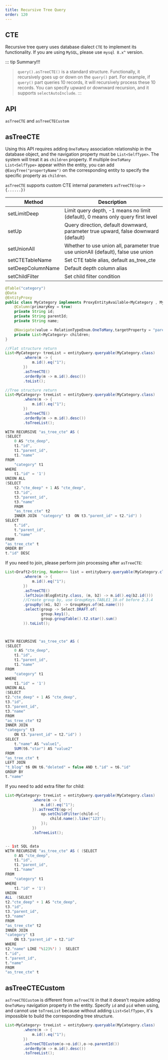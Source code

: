 ```yaml
---
title: Recursive Tree Query
order: 120
---
```


## CTE
Recursive tree query uses database dialect `CTE` to implement its functionality. If you are using `MySQL`, please use `mysql 8.x^` version.

::: tip Summary!!!
> `query().asTreeCTE()` is a standard structure. Functionally, it recursively goes up or down on the `query()` part. For example, if `query()` part queries 10 records, it will recursively process these 10 records. You can specify upward or downward recursion, and it supports `selectAutoInclude`.
:::

## API

`asTreeCTE` and `asTreeCTECustom`

## asTreeCTE

Using this API requires adding `OneToMany` association relationship in the database object, and the navigation property must be `List<SelfType>`. The system will treat it as `children` property. If multiple `OneToMany` `List<SelfType>` appear within the entity, you can add `@EasyTree("propertyName")` on the corresponding entity to specify the specific property as `children`.

`asTreeCTE` supports custom CTE internal parameters `asTreeCTE(op->{......})`

Method  | Description 
--- | --- 
setLimitDeep | Limit query depth, -1 means no limit (default), 0 means only query first level
setUp | Query direction, default downward, parameter true upward, false downward (default)
setUnionAll | Whether to use union all, parameter true use unionAll (default), false use union
setCTETableName | Set CTE table alias, default as_tree_cte  
setDeepColumnName | Default depth column alias
setChildFilter | Set child filter condition

```java
@Table("category")
@Data
@EntityProxy
public class MyCategory implements ProxyEntityAvailable<MyCategory , MyCategoryProxy> {
    @Column(primaryKey = true)
    private String id;
    private String parentId;
    private String name;

    @Navigate(value = RelationTypeEnum.OneToMany,targetProperty = "parentId")
    private List<MyCategory> children;
}

//Flat structure return
List<MyCategory> treeList = entityQuery.queryable(MyCategory.class)
        .where(m -> {
            m.id().eq("1");
        })
        .asTreeCTE()
        .orderBy(m -> m.id().desc())
        .toList();

//Tree structure return
List<MyCategory> treeList = entityQuery.queryable(MyCategory.class)
        .where(m -> {
            m.id().eq("1");
        })
        .asTreeCTE()
        .orderBy(m -> m.id().desc())
        .toTreeList();

WITH RECURSIVE "as_tree_cte" AS ( 
(SELECT
    0 AS "cte_deep",
    t1."id",
    t1."parent_id",
    t1."name" 
FROM
    "category" t1 
WHERE
    t1."id" = '1')  
UNION ALL  
(SELECT
    t2."cte_deep" + 1 AS "cte_deep",
    t3."id",
    t3."parent_id",
    t3."name" 
    FROM
    "as_tree_cte" t2 
    INNER JOIN  "category" t3  ON t3."parent_id" = t2."id") ) 
SELECT
    t."id",
    t."parent_id",
    t."name" 
FROM
"as_tree_cte" t 
ORDER BY
t."id" DESC
```

If you need to join, please perform join processing after `asTreeCTE`:

```java
List<Draft2<String, Number>> list = entityQuery.queryable(MyCategory.class)
        .where(m -> {
            m.id().eq("1");
        })
        .asTreeCTE()
        .leftJoin(BlogEntity.class, (m, b2) -> m.id().eq(b2.id()))
        //Create group by, use GroupKeys.TABLE1_10.of before 2.3.4
        .groupBy((m1, b2) -> GroupKeys.of(m1.name()))
        .select(group -> Select.DRAFT.of(
                group.key1(),
                group.groupTable().t2.star().sum()
        )).toList();



WITH RECURSIVE "as_tree_cte" AS ( 
(SELECT
    0 AS "cte_deep",
    t1."id",
    t1."parent_id",
    t1."name" 
FROM
    "category" t1 
WHERE
    t1."id" = '1')  
UNION ALL  
(SELECT
t2."cte_deep" + 1 AS "cte_deep",
t3."id",
t3."parent_id",
t3."name" 
FROM
"as_tree_cte" t2 
INNER JOIN
"category" t3 
    ON t3."parent_id" = t2."id") )  
SELECT
    t."name" AS "value1",
    SUM(t6."star") AS "value2" 
FROM
"as_tree_cte" t 
LEFT JOIN
"t_blog" t6 ON t6."deleted" = false AND t."id" = t6."id" 
GROUP BY
t."name"
```

If you need to add extra filter for child:
```java
List<MyCategory> treeList = entityQuery.queryable(MyCategory.class)
            .where(m -> {
                m.id().eq("1");
            }).asTreeCTE(op->{
                op.setChildFilter(child->{
                    child.name().like("123");
                });
            })
            .toTreeList();


-- 1st SQL data
WITH RECURSIVE "as_tree_cte" AS ( (SELECT
    0 AS "cte_deep",
    t1."id",
    t1."parent_id",
    t1."name" 
FROM
    "category" t1 
WHERE
    t1."id" = '1')  
UNION
ALL  (SELECT
t2."cte_deep" + 1 AS "cte_deep",
t3."id",
t3."parent_id",
t3."name" 
FROM
"as_tree_cte" t2 
INNER JOIN
"category" t3 
    ON t3."parent_id" = t2."id" 
WHERE
t2."name" LIKE '%123%') )  SELECT
t."id",
t."parent_id",
t."name" 
FROM
"as_tree_cte" t
```

## asTreeCTECustom
`asTreeCTECustom` is different from `asTreeCTE` in that it doesn't require adding `OneToMany` navigation property in the entity. Specify `id` and `pid` when using, and cannot use `toTreeList` because without adding `List<SelfType>`, it's impossible to build the corresponding tree structure.
```java
List<MyCategory> treeList = entityQuery.queryable(MyCategory.class)
        .where(m -> {
            m.id().eq("1");
        })
        .asTreeCTECustom(o->o.id(),o->o.parentId())
        .orderBy(m -> m.id().desc())
        .toTreeList();
```

